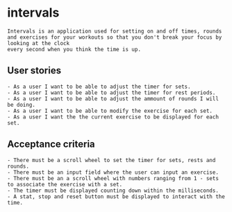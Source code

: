 # intervals
    Intervals is an application used for setting on and off times, rounds
    and exercises for your workouts so that you don't break your focus by looking at the clock
    every second when you think the time is up.
## User stories
    - As a user I want to be able to adjust the timer for sets.
    - As a user I want to be able to adjust the timer for rest periods.
    - As a user I want to be able to adjust the ammount of rounds I will be doing.
    - As a user I want to be able to modify the exercise for each set.
    - As a user I want the the current exercise to be displayed for each set.
## Acceptance criteria 
    - There must be a scroll wheel to set the timer for sets, rests and rounds.
    - There must be an input field where the user can input an exercise.
    - There must be an a scroll wheel with numbers ranging from 1 - sets to associate the exercise with a set.
    - The timer must be displayed counting down within the milliseconds.
    - A stat, stop and reset button must be displayed to interact with the time.

    
